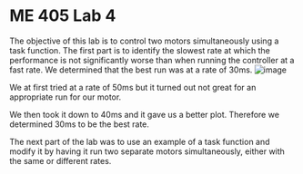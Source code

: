 # ME 405 Lab 4
The objective of this lab is to control two motors simultaneously using a task function. The first part is to identify the  slowest rate at which the performance is not significantly worse than when running the controller at a fast rate. We determined that the best run was at a rate of 30ms. 
![image](https://github.com/ndavis26/ME-405-Lab-4/assets/158110649/36a7d717-3df7-4a49-ad44-7f4c5c0eb6df)

We at first tried at a rate of 50ms but it turned out not great for an appropriate run for our motor.

We then took it down to 40ms and it gave us a better plot. Therefore we determined 30ms to be the best rate. 

The next part  of the lab was to use an example of a task function and modify it by having it run two separate motors simultaneously, either with the same or different rates. 

